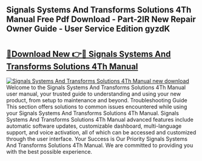 ## Signals Systems And Transforms Solutions 4Th Manual Free Pdf Download - Part-2IR New Repair Owner Guide - User Service Edition gyzdK

# <h2><a href="http://bc85792.oget.top/?id=Signals+Systems+And+Transforms+Solutions+4Th+Manual">🔗Download New 👉🔴 Signals Systems And Transforms Solutions 4Th Manual</a></h2>

[![Signals Systems And Transforms Solutions 4Th Manual new download](https://i.imgur.com/5g1atiW.png)](http://bc85792.oget.top/?id=Signals+Systems+And+Transforms+Solutions+4Th+Manual)
Welcome to the Signals Systems And Transforms Solutions 4Th Manual user manual, your trusted guide to understanding and using your new product, from setup to maintenance and beyond. Troubleshooting Guide This section offers solutions to common issues encountered while using your Signals Systems And Transforms Solutions 4Th Manual. Signals Systems And Transforms Solutions 4Th Manual advanced features include automatic software updates, customizable dashboard, multi-language support, and voice activation, all of which can be accessed and customized through the user interface. Your Success is Our Priority Signals Systems And Transforms Solutions 4Th Manual. We are committed to providing you with the best possible experience.
